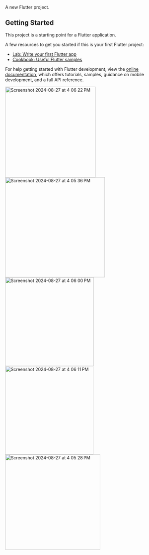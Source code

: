 
A new Flutter project.

## Getting Started

This project is a starting point for a Flutter application.

A few resources to get you started if this is your first Flutter project:

- [Lab: Write your first Flutter app](https://docs.flutter.dev/get-started/codelab)
- [Cookbook: Useful Flutter samples](https://docs.flutter.dev/cookbook)


For help getting started with Flutter development, view the
[online documentation](https://docs.flutter.dev/), which offers tutorials,
samples, guidance on mobile development, and a full API reference.

<img width="291" alt="Screenshot 2024-08-27 at 4 06 22 PM" src="https://github.com/user-attachments/assets/6edd7be6-cb28-42ae-a38b-a89d4797efb0">
<img width="321" alt="Screenshot 2024-08-27 at 4 05 36 PM" src="https://github.com/user-attachments/assets/44af8eb2-c6d5-41ab-9f3a-162f2d2d9f21">
<img width="285" alt="Screenshot 2024-08-27 at 4 06 00 PM" src="https://github.com/user-attachments/assets/9a4b3f92-7a65-4837-a2cf-bf03942d7dd9">
<img width="284" alt="Screenshot 2024-08-27 at 4 06 11 PM" src="https://github.com/user-attachments/assets/9bb139d5-abf4-4112-890c-7d078f77f20a">
<img width="306" alt="Screenshot 2024-08-27 at 4 05 28 PM" src="https://github.com/user-attachments/assets/950525d6-65dc-43d8-86e8-23ed604ee81c">



